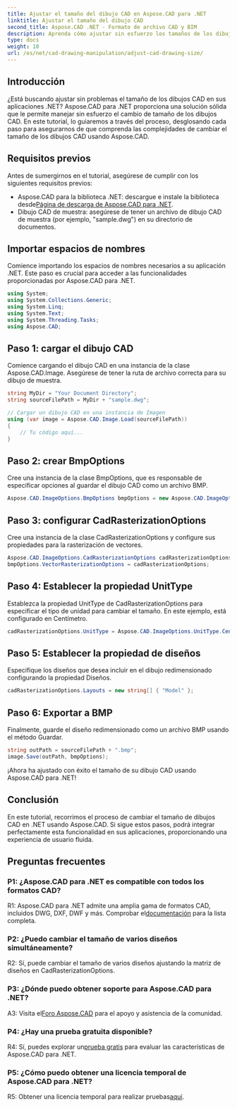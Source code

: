 ```yaml
---
title: Ajustar el tamaño del dibujo CAD en Aspose.CAD para .NET
linktitle: Ajustar el tamaño del dibujo CAD
second_title: Aspose.CAD .NET - Formato de archivo CAD y BIM
description: Aprenda cómo ajustar sin esfuerzo los tamaños de los dibujos CAD en .NET usando Aspose.CAD. Siga nuestra guía paso a paso para cambiar el tamaño sin problemas.
type: docs
weight: 10
url: /es/net/cad-drawing-manipulation/adjust-cad-drawing-size/
---
```

## Introducción

¿Está buscando ajustar sin problemas el tamaño de los dibujos CAD en sus aplicaciones .NET? Aspose.CAD para .NET proporciona una solución sólida que le permite manejar sin esfuerzo el cambio de tamaño de los dibujos CAD. En este tutorial, lo guiaremos a través del proceso, desglosando cada paso para asegurarnos de que comprenda las complejidades de cambiar el tamaño de los dibujos CAD usando Aspose.CAD.

## Requisitos previos

Antes de sumergirnos en el tutorial, asegúrese de cumplir con los siguientes requisitos previos:

- Aspose.CAD para la biblioteca .NET: descargue e instale la biblioteca desde[Página de descarga de Aspose.CAD para .NET](https://releases.aspose.com/cad/net/).
- Dibujo CAD de muestra: asegúrese de tener un archivo de dibujo CAD de muestra (por ejemplo, "sample.dwg") en su directorio de documentos.

## Importar espacios de nombres

Comience importando los espacios de nombres necesarios a su aplicación .NET. Este paso es crucial para acceder a las funcionalidades proporcionadas por Aspose.CAD para .NET.

```csharp
using System;
using System.Collections.Generic;
using System.Linq;
using System.Text;
using System.Threading.Tasks;
using Aspose.CAD;
```

## Paso 1: cargar el dibujo CAD

Comience cargando el dibujo CAD en una instancia de la clase Aspose.CAD.Image. Asegúrese de tener la ruta de archivo correcta para su dibujo de muestra.

```csharp
string MyDir = "Your Document Directory";
string sourceFilePath = MyDir + "sample.dwg";

// Cargar un dibujo CAD en una instancia de Imagen
using (var image = Aspose.CAD.Image.Load(sourceFilePath))
{
    // Tu código aquí...
}
```

## Paso 2: crear BmpOptions

Cree una instancia de la clase BmpOptions, que es responsable de especificar opciones al guardar el dibujo CAD como un archivo BMP.

```csharp
Aspose.CAD.ImageOptions.BmpOptions bmpOptions = new Aspose.CAD.ImageOptions.BmpOptions();
```

## Paso 3: configurar CadRasterizationOptions

Cree una instancia de la clase CadRasterizationOptions y configure sus propiedades para la rasterización de vectores.

```csharp
Aspose.CAD.ImageOptions.CadRasterizationOptions cadRasterizationOptions = new Aspose.CAD.ImageOptions.CadRasterizationOptions();
bmpOptions.VectorRasterizationOptions = cadRasterizationOptions;
```

## Paso 4: Establecer la propiedad UnitType

Establezca la propiedad UnitType de CadRasterizationOptions para especificar el tipo de unidad para cambiar el tamaño. En este ejemplo, está configurado en Centímetro.

```csharp
cadRasterizationOptions.UnitType = Aspose.CAD.ImageOptions.UnitType.Centimeter;
```

## Paso 5: Establecer la propiedad de diseños

Especifique los diseños que desea incluir en el dibujo redimensionado configurando la propiedad Diseños.

```csharp
cadRasterizationOptions.Layouts = new string[] { "Model" };
```

## Paso 6: Exportar a BMP

Finalmente, guarde el diseño redimensionado como un archivo BMP usando el método Guardar.

```csharp
string outPath = sourceFilePath + ".bmp";
image.Save(outPath, bmpOptions);
```

¡Ahora ha ajustado con éxito el tamaño de su dibujo CAD usando Aspose.CAD para .NET!

## Conclusión

En este tutorial, recorrimos el proceso de cambiar el tamaño de dibujos CAD en .NET usando Aspose.CAD. Si sigue estos pasos, podrá integrar perfectamente esta funcionalidad en sus aplicaciones, proporcionando una experiencia de usuario fluida.

## Preguntas frecuentes

### P1: ¿Aspose.CAD para .NET es compatible con todos los formatos CAD?

 R1: Aspose.CAD para .NET admite una amplia gama de formatos CAD, incluidos DWG, DXF, DWF y más. Comprobar el[documentación](https://reference.aspose.com/cad/net/) para la lista completa.

### P2: ¿Puedo cambiar el tamaño de varios diseños simultáneamente?

R2: Sí, puede cambiar el tamaño de varios diseños ajustando la matriz de diseños en CadRasterizationOptions.

### P3: ¿Dónde puedo obtener soporte para Aspose.CAD para .NET?

 A3: Visita el[Foro Aspose.CAD](https://forum.aspose.com/c/cad/19) para el apoyo y asistencia de la comunidad.

### P4: ¿Hay una prueba gratuita disponible?

 R4: Sí, puedes explorar un[prueba gratis](https://releases.aspose.com/) para evaluar las características de Aspose.CAD para .NET.

### P5: ¿Cómo puedo obtener una licencia temporal de Aspose.CAD para .NET?

 R5: Obtener una licencia temporal para realizar pruebas[aquí](https://purchase.aspose.com/temporary-license/).